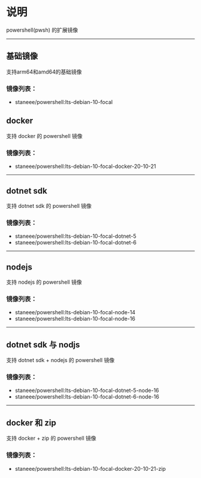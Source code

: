 # 说明
powershell(pwsh) 的扩展镜像

---

## 基础镜像
支持arm64和amd64的基础镜像

### 镜像列表：
- staneee/powershell:lts-debian-10-focal

## docker
支持 docker 的 powershell 镜像

### 镜像列表：
- staneee/powershell:lts-debian-10-focal-docker-20-10-21
---

## dotnet sdk

支持 dotnet sdk 的 powershell 镜像

### 镜像列表：
- staneee/powershell:lts-debian-10-focal-dotnet-5
- staneee/powershell:lts-debian-10-focal-dotnet-6

---

## nodejs

支持 nodejs  的 powershell 镜像

### 镜像列表：
- staneee/powershell:lts-debian-10-focal-node-14
- staneee/powershell:lts-debian-10-focal-node-16

---

## dotnet sdk 与 nodjs
支持 dotnet sdk + nodejs  的 powershell 镜像

### 镜像列表：
- staneee/powershell:lts-debian-10-focal-dotnet-5-node-16
- staneee/powershell:lts-debian-10-focal-dotnet-6-node-16

---
## docker 和 zip
支持 docker + zip 的 powershell 镜像

### 镜像列表：
- staneee/powershell:lts-debian-10-focal-docker-20-10-21-zip
